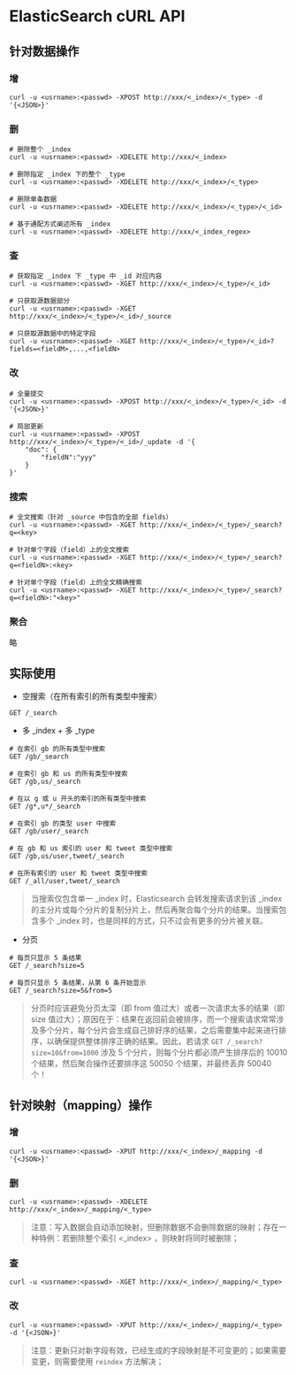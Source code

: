 # ElasticSearch cURL API

## 针对数据操作

### 增

```shell
curl -u <usrname>:<passwd> -XPOST http://xxx/<_index>/<_type> -d '{<JSON>}'
```

### 删

```shell
# 删除整个 _index 
curl -u <usrname>:<passwd> -XDELETE http://xxx/<_index>

# 删除指定 _index 下的整个 _type
curl -u <usrname>:<passwd> -XDELETE http://xxx/<_index>/<_type>

# 删除单条数据
curl -u <usrname>:<passwd> -XDELETE http://xxx/<_index>/<_type>/<_id>

# 基于通配方式阐述所有 _index
curl -u <usrname>:<passwd> -XDELETE http://xxx/<_index_regex>
```

### 查

```shell
# 获取指定 _index 下 _type 中 _id 对应内容
curl -u <usrname>:<passwd> -XGET http://xxx/<_index>/<_type>/<_id>

# 只获取源数据部分
curl -u <usrname>:<passwd> -XGET http://xxx/<_index>/<_type>/<_id>/_source

# 只获取源数据中的特定字段
curl -u <usrname>:<passwd> -XGET http://xxx/<_index>/<_type>/<_id>?fields=<fieldM>,...,<fieldN>
```

### 改

```shell
# 全量提交
curl -u <usrname>:<passwd> -XPOST http://xxx/<_index>/<_type>/<_id> -d '{<JSON>}'

# 局部更新
curl -u <usrname>:<passwd> -XPOST http://xxx/<_index>/<_type>/<_id>/_update -d '{
    "doc": {
        "fieldN":"yyy"
    }
}'
```

### 搜索

```shell
# 全文搜索（针对 _source 中包含的全部 fields）
curl -u <usrname>:<passwd> -XGET http://xxx/<_index>/<_type>/_search?q=<key>

# 针对单个字段（field）上的全文搜索
curl -u <usrname>:<passwd> -XGET http://xxx/<_index>/<_type>/_search?q=<fieldN>:<key>

# 针对单个字段（field）上的全文精确搜索
curl -u <usrname>:<passwd> -XGET http://xxx/<_index>/<_type>/_search?q=<fieldN>:"<key>"
```

### 聚合

略

## 实际使用

- 空搜索（在所有索引的所有类型中搜索）

```
GET /_search
```

- 多 _index + 多 _type

```
# 在索引 gb 的所有类型中搜索
GET /gb/_search

# 在索引 gb 和 us 的所有类型中搜索
GET /gb,us/_search

# 在以 g 或 u 开头的索引的所有类型中搜索
GET /g*,u*/_search

# 在索引 gb 的类型 user 中搜索
GET /gb/user/_search

# 在 gb 和 us 索引的 user 和 tweet 类型中搜索
GET /gb,us/user,tweet/_search

# 在所有索引的 user 和 tweet 类型中搜索
GET /_all/user,tweet/_search
```

> 当搜索仅包含单一 _index 时，Elasticsearch 会转发搜索请求到该 _index 的主分片或每个分片的复制分片上，然后再聚合每个分片的结果。当搜索包含多个 _index 时，也是同样的方式，只不过会有更多的分片被关联。

- 分页

```
# 每页只显示 5 条结果
GET /_search?size=5

# 每页只显示 5 条结果，从第 6 条开始显示
GET /_search?size=5&from=5
```

> 分页时应该避免分页太深（即 from 值过大）或者一次请求太多的结果（即 size 值过大）；原因在于：结果在返回前会被排序，而一个搜索请求常常涉及多个分片，每个分片会生成自己排好序的结果，之后需要集中起来进行排序，以确保提供整体排序正确的结果。因此，若请求 `GET /_search?size=10&from=1000` 涉及 5 个分片，则每个分片都必须产生排序后的 10010 个结果，然后聚合操作还要排序这 50050 个结果，并最终丢弃 50040 个！


## 针对映射（mapping）操作

### 增

```shell
curl -u <usrname>:<passwd> -XPUT http://xxx/<_index>/_mapping -d '{<JSON>}'
```

### 删

```shell
curl -u <usrname>:<passwd> -XDELETE http://xxx/<_index>/_mapping/<_type>
```

> 注意：写入数据会自动添加映射，但删除数据不会删除数据的映射；存在一种特例：若删除整个索引 <_index> ，则映射将同时被删除；

### 查

```shell
curl -u <usrname>:<passwd> -XGET http://xxx/<_index>/_mapping/<_type>
```

### 改

```shell
curl -u <usrname>:<passwd> -XPUT http://xxx/<_index>/_mapping/<_type> -d '{<JSON>}'
```

> 注意：更新只对新字段有效，已经生成的字段映射是不可变更的；如果需要变更，则需要使用 `reindex` 方法解决；

